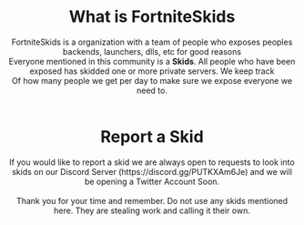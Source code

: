 <h1 align="center">What is FortniteSkids</h1>
<p align="center">FortniteSkids is a organization with a team of people who exposes peoples backends, launchers, dlls, etc for good reasons<br>
  Everyone mentioned in this community is a <b>Skids</b>. All people who have been exposed has skidded one or more private servers. We keep track<br>
  Of how many people we get per day to make sure we expose everyone we need to.<br><br></p>
  <h1 align="center">Report a Skid</h1>
  <p align="center">If you would like to report a skid we are always open to requests to look into skids on our Discord Server (https://discord.gg/PUTKXAm6Je) and we will be opening a Twitter Account Soon.<br><br>
  Thank you for your time and remember. Do not use any skids mentioned here. They are stealing work and calling it their own.
